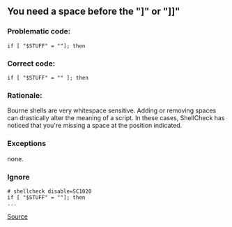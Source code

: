 ## You need a space before the "]" or "]]"

### Problematic code:

```
if [ "$STUFF" = ""]; then
```

### Correct code:

```
if [ "$STUFF" = "" ]; then
```

### Rationale:
Bourne shells are very whitespace sensitive. Adding or removing spaces can drastically alter the meaning of a script. In these cases, ShellCheck has noticed that you're missing a space at the position indicated.

### Exceptions
none.

### Ignore
```
# shellcheck disable=SC1020
if [ "$STUFF" = ""]; then
...
```
[Source](https://github.com/koalaman/shellcheck/wiki/SC1020)

